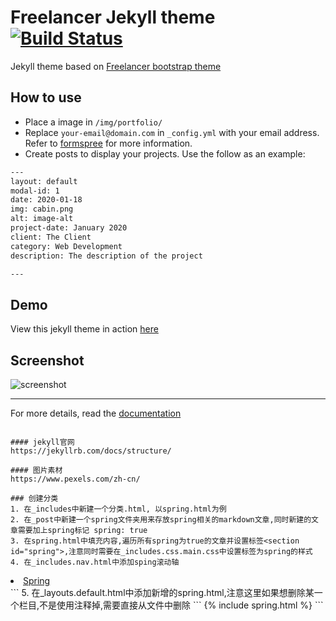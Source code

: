 Freelancer Jekyll theme  [![Build Status](https://api.travis-ci.org/jeromelachaud/freelancer-theme.svg?branch=master)](https://travis-ci.org/jeromelachaud/freelancer-theme/) 
=========================

Jekyll theme based on [Freelancer bootstrap theme ](http://startbootstrap.com/template-overviews/freelancer/)

## How to use
 - Place a image in `/img/portfolio/`
 - Replace `your-email@domain.com` in `_config.yml` with your email address. Refer to [formspree](http://formspree.io/) for more information.
 - Create posts to display your projects. Use the follow as an example:
```txt
---
layout: default
modal-id: 1
date: 2020-01-18
img: cabin.png
alt: image-alt
project-date: January 2020
client: The Client
category: Web Development
description: The description of the project

---
```

## Demo
View this jekyll theme in action [here](https://jeromelachaud.com/freelancer-theme)

## Screenshot
![screenshot](https://raw.githubusercontent.com/jeromelachaud/freelancer-theme/master/screenshot.png)

---------
For more details, read the [documentation](http://jekyllrb.com/)
```

#### jekyll官网
https://jekyllrb.com/docs/structure/

#### 图片素材
https://www.pexels.com/zh-cn/

### 创建分类
1. 在_includes中新建一个分类.html, 以spring.html为例
2. 在_post中新建一个spring文件夹用来存放spring相关的markdown文章,同时新建的文章需要加上spring标记 spring: true
3. 在spring.html中填充内容,遍历所有spring为true的文章并设置标签<section id="spring">,注意同时需要在_includes.css.main.css中设置标签为spring的样式
4. 在_includes.nav.html中添加sping滚动轴
```
<li class="page-scroll">
    <a href="#spring">Spring</a>
</li>
```
5. 在_layouts.default.html中添加新增的spring.html,注意这里如果想删除某一个栏目,不是使用注释掉,需要直接从文件中删除
```
    {% include spring.html %}
```
